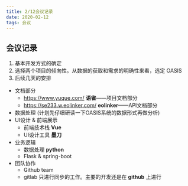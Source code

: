 ```yaml
---
title: 2/12会议记录
date: 2020-02-12
tags: 会议
---
```



## 会议记录

1. 基本开发方式的确定
2. 选择两个项目的倾向性。从数据的获取和需求的明确性来看，选定 OASIS 
3. 后续几天的安排

- 文档部分
  - https://www.yuque.com/ **语雀**——项目文档部分
  - https://se233.w.eolinker.com/ **eolinker**——API文档部分
- 数据处理 (计划先仔细研读一下OASIS系统的数据形式再做分析)
- UI设计 & 前端展示
  - 前端技术栈 **Vue**
  - UI设计工具 **墨刀**
- 业务逻辑
  - 数据处理 **python**
  - Flask & spring-boot
- 团队协作
  - Github team
  - gitlab 只进行同步的工作。主要的开发还是在 **github** 上进行

